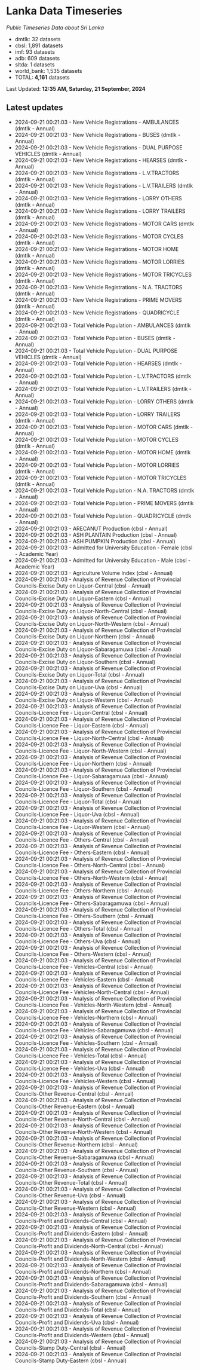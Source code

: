# Lanka Data Timeseries
*Public Timeseries Data about Sri Lanka*

* dmtlk: 32 datasets
* cbsl: 1,891 datasets
* imf: 93 datasets
* adb: 609 datasets
* sltda: 1 datasets
* world_bank: 1,535 datasets
* TOTAL: **4,161** datasets

Last Updated: **12:35 AM, Saturday, 21 September, 2024**

## Latest updates

* 2024-09-21 00:21:03 - New Vehicle Registrations - AMBULANCES (dmtlk - Annual)
* 2024-09-21 00:21:03 - New Vehicle Registrations - BUSES (dmtlk - Annual)
* 2024-09-21 00:21:03 - New Vehicle Registrations - DUAL PURPOSE VEHICLES (dmtlk - Annual)
* 2024-09-21 00:21:03 - New Vehicle Registrations - HEARSES (dmtlk - Annual)
* 2024-09-21 00:21:03 - New Vehicle Registrations - L.V.TRACTORS (dmtlk - Annual)
* 2024-09-21 00:21:03 - New Vehicle Registrations - L.V.TRAILERS (dmtlk - Annual)
* 2024-09-21 00:21:03 - New Vehicle Registrations - LORRY OTHERS (dmtlk - Annual)
* 2024-09-21 00:21:03 - New Vehicle Registrations - LORRY TRAILERS (dmtlk - Annual)
* 2024-09-21 00:21:03 - New Vehicle Registrations - MOTOR CARS (dmtlk - Annual)
* 2024-09-21 00:21:03 - New Vehicle Registrations - MOTOR CYCLES (dmtlk - Annual)
* 2024-09-21 00:21:03 - New Vehicle Registrations - MOTOR HOME (dmtlk - Annual)
* 2024-09-21 00:21:03 - New Vehicle Registrations - MOTOR LORRIES (dmtlk - Annual)
* 2024-09-21 00:21:03 - New Vehicle Registrations - MOTOR TRICYCLES (dmtlk - Annual)
* 2024-09-21 00:21:03 - New Vehicle Registrations - N.A. TRACTORS (dmtlk - Annual)
* 2024-09-21 00:21:03 - New Vehicle Registrations - PRIME MOVERS (dmtlk - Annual)
* 2024-09-21 00:21:03 - New Vehicle Registrations - QUADRICYCLE (dmtlk - Annual)
* 2024-09-21 00:21:03 - Total Vehicle Population - AMBULANCES (dmtlk - Annual)
* 2024-09-21 00:21:03 - Total Vehicle Population - BUSES (dmtlk - Annual)
* 2024-09-21 00:21:03 - Total Vehicle Population - DUAL PURPOSE VEHICLES (dmtlk - Annual)
* 2024-09-21 00:21:03 - Total Vehicle Population - HEARSES (dmtlk - Annual)
* 2024-09-21 00:21:03 - Total Vehicle Population - L.V.TRACTORS (dmtlk - Annual)
* 2024-09-21 00:21:03 - Total Vehicle Population - L.V.TRAILERS (dmtlk - Annual)
* 2024-09-21 00:21:03 - Total Vehicle Population - LORRY OTHERS (dmtlk - Annual)
* 2024-09-21 00:21:03 - Total Vehicle Population - LORRY TRAILERS (dmtlk - Annual)
* 2024-09-21 00:21:03 - Total Vehicle Population - MOTOR CARS (dmtlk - Annual)
* 2024-09-21 00:21:03 - Total Vehicle Population - MOTOR CYCLES (dmtlk - Annual)
* 2024-09-21 00:21:03 - Total Vehicle Population - MOTOR HOME (dmtlk - Annual)
* 2024-09-21 00:21:03 - Total Vehicle Population - MOTOR LORRIES (dmtlk - Annual)
* 2024-09-21 00:21:03 - Total Vehicle Population - MOTOR TRICYCLES (dmtlk - Annual)
* 2024-09-21 00:21:03 - Total Vehicle Population - N.A. TRACTORS (dmtlk - Annual)
* 2024-09-21 00:21:03 - Total Vehicle Population - PRIME MOVERS (dmtlk - Annual)
* 2024-09-21 00:21:03 - Total Vehicle Population - QUADRICYCLE (dmtlk - Annual)
* 2024-09-21 00:21:03 - ARECANUT Production (cbsl - Annual)
* 2024-09-21 00:21:03 - ASH PLANTAIN Production (cbsl - Annual)
* 2024-09-21 00:21:03 - ASH PUMPKIN Production (cbsl - Annual)
* 2024-09-21 00:21:03 - Admitted for University Education - Female (cbsl - Academic Year)
* 2024-09-21 00:21:03 - Admitted for University Education - Male (cbsl - Academic Year)
* 2024-09-21 00:21:03 - Agriculture Volume Index (cbsl - Annual)
* 2024-09-21 00:21:03 - Analysis of Revenue Collection of Provincial Councils-Excise Duty on Liquor-Central (cbsl - Annual)
* 2024-09-21 00:21:03 - Analysis of Revenue Collection of Provincial Councils-Excise Duty on Liquor-Eastern (cbsl - Annual)
* 2024-09-21 00:21:03 - Analysis of Revenue Collection of Provincial Councils-Excise Duty on Liquor-North-Central (cbsl - Annual)
* 2024-09-21 00:21:03 - Analysis of Revenue Collection of Provincial Councils-Excise Duty on Liquor-North-Western (cbsl - Annual)
* 2024-09-21 00:21:03 - Analysis of Revenue Collection of Provincial Councils-Excise Duty on Liquor-Northern (cbsl - Annual)
* 2024-09-21 00:21:03 - Analysis of Revenue Collection of Provincial Councils-Excise Duty on Liquor-Sabaragamuwa (cbsl - Annual)
* 2024-09-21 00:21:03 - Analysis of Revenue Collection of Provincial Councils-Excise Duty on Liquor-Southern (cbsl - Annual)
* 2024-09-21 00:21:03 - Analysis of Revenue Collection of Provincial Councils-Excise Duty on Liquor-Total (cbsl - Annual)
* 2024-09-21 00:21:03 - Analysis of Revenue Collection of Provincial Councils-Excise Duty on Liquor-Uva (cbsl - Annual)
* 2024-09-21 00:21:03 - Analysis of Revenue Collection of Provincial Councils-Excise Duty on Liquor-Western (cbsl - Annual)
* 2024-09-21 00:21:03 - Analysis of Revenue Collection of Provincial Councils-Licence Fee - Liquor-Central (cbsl - Annual)
* 2024-09-21 00:21:03 - Analysis of Revenue Collection of Provincial Councils-Licence Fee - Liquor-Eastern (cbsl - Annual)
* 2024-09-21 00:21:03 - Analysis of Revenue Collection of Provincial Councils-Licence Fee - Liquor-North-Central (cbsl - Annual)
* 2024-09-21 00:21:03 - Analysis of Revenue Collection of Provincial Councils-Licence Fee - Liquor-North-Western (cbsl - Annual)
* 2024-09-21 00:21:03 - Analysis of Revenue Collection of Provincial Councils-Licence Fee - Liquor-Northern (cbsl - Annual)
* 2024-09-21 00:21:03 - Analysis of Revenue Collection of Provincial Councils-Licence Fee - Liquor-Sabaragamuwa (cbsl - Annual)
* 2024-09-21 00:21:03 - Analysis of Revenue Collection of Provincial Councils-Licence Fee - Liquor-Southern (cbsl - Annual)
* 2024-09-21 00:21:03 - Analysis of Revenue Collection of Provincial Councils-Licence Fee - Liquor-Total (cbsl - Annual)
* 2024-09-21 00:21:03 - Analysis of Revenue Collection of Provincial Councils-Licence Fee - Liquor-Uva (cbsl - Annual)
* 2024-09-21 00:21:03 - Analysis of Revenue Collection of Provincial Councils-Licence Fee - Liquor-Western (cbsl - Annual)
* 2024-09-21 00:21:03 - Analysis of Revenue Collection of Provincial Councils-Licence Fee - Others-Central (cbsl - Annual)
* 2024-09-21 00:21:03 - Analysis of Revenue Collection of Provincial Councils-Licence Fee - Others-Eastern (cbsl - Annual)
* 2024-09-21 00:21:03 - Analysis of Revenue Collection of Provincial Councils-Licence Fee - Others-North-Central (cbsl - Annual)
* 2024-09-21 00:21:03 - Analysis of Revenue Collection of Provincial Councils-Licence Fee - Others-North-Western (cbsl - Annual)
* 2024-09-21 00:21:03 - Analysis of Revenue Collection of Provincial Councils-Licence Fee - Others-Northern (cbsl - Annual)
* 2024-09-21 00:21:03 - Analysis of Revenue Collection of Provincial Councils-Licence Fee - Others-Sabaragamuwa (cbsl - Annual)
* 2024-09-21 00:21:03 - Analysis of Revenue Collection of Provincial Councils-Licence Fee - Others-Southern (cbsl - Annual)
* 2024-09-21 00:21:03 - Analysis of Revenue Collection of Provincial Councils-Licence Fee - Others-Total (cbsl - Annual)
* 2024-09-21 00:21:03 - Analysis of Revenue Collection of Provincial Councils-Licence Fee - Others-Uva (cbsl - Annual)
* 2024-09-21 00:21:03 - Analysis of Revenue Collection of Provincial Councils-Licence Fee - Others-Western (cbsl - Annual)
* 2024-09-21 00:21:03 - Analysis of Revenue Collection of Provincial Councils-Licence Fee - Vehicles-Central (cbsl - Annual)
* 2024-09-21 00:21:03 - Analysis of Revenue Collection of Provincial Councils-Licence Fee - Vehicles-Eastern (cbsl - Annual)
* 2024-09-21 00:21:03 - Analysis of Revenue Collection of Provincial Councils-Licence Fee - Vehicles-North-Central (cbsl - Annual)
* 2024-09-21 00:21:03 - Analysis of Revenue Collection of Provincial Councils-Licence Fee - Vehicles-North-Western (cbsl - Annual)
* 2024-09-21 00:21:03 - Analysis of Revenue Collection of Provincial Councils-Licence Fee - Vehicles-Northern (cbsl - Annual)
* 2024-09-21 00:21:03 - Analysis of Revenue Collection of Provincial Councils-Licence Fee - Vehicles-Sabaragamuwa (cbsl - Annual)
* 2024-09-21 00:21:03 - Analysis of Revenue Collection of Provincial Councils-Licence Fee - Vehicles-Southern (cbsl - Annual)
* 2024-09-21 00:21:03 - Analysis of Revenue Collection of Provincial Councils-Licence Fee - Vehicles-Total (cbsl - Annual)
* 2024-09-21 00:21:03 - Analysis of Revenue Collection of Provincial Councils-Licence Fee - Vehicles-Uva (cbsl - Annual)
* 2024-09-21 00:21:03 - Analysis of Revenue Collection of Provincial Councils-Licence Fee - Vehicles-Western (cbsl - Annual)
* 2024-09-21 00:21:03 - Analysis of Revenue Collection of Provincial Councils-Other Revenue-Central (cbsl - Annual)
* 2024-09-21 00:21:03 - Analysis of Revenue Collection of Provincial Councils-Other Revenue-Eastern (cbsl - Annual)
* 2024-09-21 00:21:03 - Analysis of Revenue Collection of Provincial Councils-Other Revenue-North-Central (cbsl - Annual)
* 2024-09-21 00:21:03 - Analysis of Revenue Collection of Provincial Councils-Other Revenue-North-Western (cbsl - Annual)
* 2024-09-21 00:21:03 - Analysis of Revenue Collection of Provincial Councils-Other Revenue-Northern (cbsl - Annual)
* 2024-09-21 00:21:03 - Analysis of Revenue Collection of Provincial Councils-Other Revenue-Sabaragamuwa (cbsl - Annual)
* 2024-09-21 00:21:03 - Analysis of Revenue Collection of Provincial Councils-Other Revenue-Southern (cbsl - Annual)
* 2024-09-21 00:21:03 - Analysis of Revenue Collection of Provincial Councils-Other Revenue-Total (cbsl - Annual)
* 2024-09-21 00:21:03 - Analysis of Revenue Collection of Provincial Councils-Other Revenue-Uva (cbsl - Annual)
* 2024-09-21 00:21:03 - Analysis of Revenue Collection of Provincial Councils-Other Revenue-Western (cbsl - Annual)
* 2024-09-21 00:21:03 - Analysis of Revenue Collection of Provincial Councils-Profit and Dividends-Central (cbsl - Annual)
* 2024-09-21 00:21:03 - Analysis of Revenue Collection of Provincial Councils-Profit and Dividends-Eastern (cbsl - Annual)
* 2024-09-21 00:21:03 - Analysis of Revenue Collection of Provincial Councils-Profit and Dividends-North-Central (cbsl - Annual)
* 2024-09-21 00:21:03 - Analysis of Revenue Collection of Provincial Councils-Profit and Dividends-North-Western (cbsl - Annual)
* 2024-09-21 00:21:03 - Analysis of Revenue Collection of Provincial Councils-Profit and Dividends-Northern (cbsl - Annual)
* 2024-09-21 00:21:03 - Analysis of Revenue Collection of Provincial Councils-Profit and Dividends-Sabaragamuwa (cbsl - Annual)
* 2024-09-21 00:21:03 - Analysis of Revenue Collection of Provincial Councils-Profit and Dividends-Southern (cbsl - Annual)
* 2024-09-21 00:21:03 - Analysis of Revenue Collection of Provincial Councils-Profit and Dividends-Total (cbsl - Annual)
* 2024-09-21 00:21:03 - Analysis of Revenue Collection of Provincial Councils-Profit and Dividends-Uva (cbsl - Annual)
* 2024-09-21 00:21:03 - Analysis of Revenue Collection of Provincial Councils-Profit and Dividends-Western (cbsl - Annual)
* 2024-09-21 00:21:03 - Analysis of Revenue Collection of Provincial Councils-Stamp Duty-Central (cbsl - Annual)
* 2024-09-21 00:21:03 - Analysis of Revenue Collection of Provincial Councils-Stamp Duty-Eastern (cbsl - Annual)